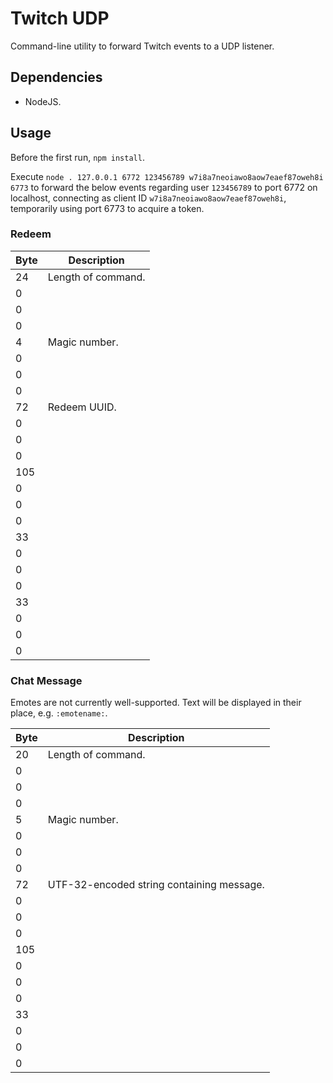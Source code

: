 # Twitch UDP

Command-line utility to forward Twitch events to a UDP listener.

## Dependencies

- NodeJS.

## Usage

Before the first run, `npm install`.

Execute `node . 127.0.0.1 6772 123456789 w7i8a7neoiawo8aow7eaef87oweh8i 6773` to
forward the below events regarding user `123456789` to port 6772 on localhost,
connecting as client ID `w7i8a7neoiawo8aow7eaef87oweh8i`, temporarily using port
6773 to acquire a token.

### Redeem

| Byte | Description                               |
| ---- | ----------------------------------------- |
| 24   | Length of command.                        |
| 0    |                                           |
| 0    |                                           |
| 0    |                                           |
| 4    | Magic number.                             |
| 0    |                                           |
| 0    |                                           |
| 0    |                                           |
| 72   | Redeem UUID.                              |
| 0    |                                           |
| 0    |                                           |
| 0    |                                           |
| 105  |                                           |
| 0    |                                           |
| 0    |                                           |
| 0    |                                           |
| 33   |                                           |
| 0    |                                           |
| 0    |                                           |
| 0    |                                           |
| 33   |                                           |
| 0    |                                           |
| 0    |                                           |
| 0    |                                           |

### Chat Message

Emotes are not currently well-supported.  Text will be displayed in their place,
e.g. `:emotename:`.

| Byte | Description                               |
| ---- | ----------------------------------------- |
| 20   | Length of command.                        |
| 0    |                                           |
| 0    |                                           |
| 0    |                                           |
| 5    | Magic number.                             |
| 0    |                                           |
| 0    |                                           |
| 0    |                                           |
| 72   | UTF-32-encoded string containing message. |
| 0    |                                           |
| 0    |                                           |
| 0    |                                           |
| 105  |                                           |
| 0    |                                           |
| 0    |                                           |
| 0    |                                           |
| 33   |                                           |
| 0    |                                           |
| 0    |                                           |
| 0    |                                           |
